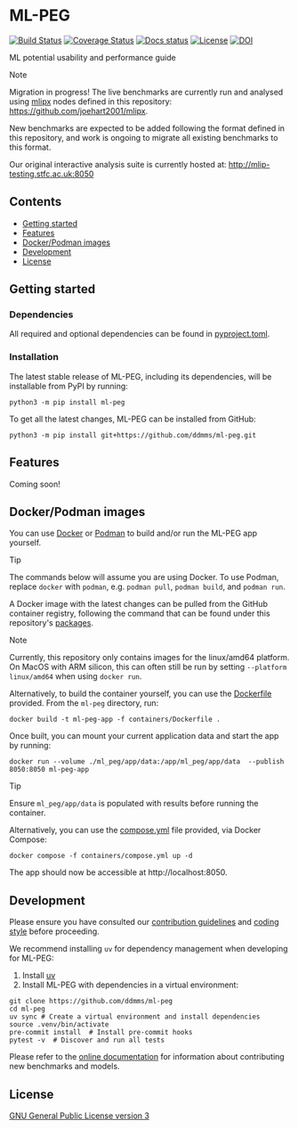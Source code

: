 # ML-PEG

[![Build Status][ci-badge]][ci-link]
[![Coverage Status][cov-badge]][cov-link]
[![Docs status][docs-badge]][docs-link]
[![License][license-badge]][license-link]
[![DOI][doi-badge]][doi-link]

ML potential usability and performance guide

> [!NOTE]
> Migration in progress! The live benchmarks are currently run and analysed using
> [mlipx](https://github.com/basf/mlipx) nodes defined in this repository:
> https://github.com/joehart2001/mlipx.
>
> New benchmarks are expected to be added following the format defined in this
> repository, and work is ongoing to migrate all existing benchmarks to this format.

Our original interactive analysis suite is currently hosted at: http://mlip-testing.stfc.ac.uk:8050

## Contents
- [Getting started](#getting-started)
- [Features](#features)
- [Docker/Podman images](#dockerpodman-images)
- [Development](#development)
- [License](#license)

## Getting started

### Dependencies

All required and optional dependencies can be found in [pyproject.toml](pyproject.toml).


### Installation

The latest stable release of ML-PEG, including its dependencies, will be installable from PyPI by running:

```
python3 -m pip install ml-peg
```

To get all the latest changes, ML-PEG can be installed from GitHub:

```
python3 -m pip install git+https://github.com/ddmms/ml-peg.git
```


## Features

Coming soon!


## Docker/Podman images

You can use [Docker](https://www.docker.com) or [Podman](https://podman.io/) to build
and/or run the ML-PEG app yourself.

> [!TIP]
> The commands below will assume you are using Docker. To use Podman, replace `docker`
> with `podman`, e.g. `podman pull`, `podman build`, and `podman run`.

A Docker image with the latest changes can be pulled from the
GitHub container registry, following the command that can be found under this
repository's [packages](https://github.com/ddmms/ml-peg/pkgs/container/ml-peg-app).


> [!NOTE]
> Currently, this repository only contains images for the linux/amd64 platform.
> On MacOS with ARM silicon, this can often still be run by setting
> `--platform linux/amd64` when using `docker run`.


Alternatively, to build the container yourself, you can use the
[Dockerfile](containers/Dockerfile) provided. From the `ml-peg` directory, run:

```
docker build -t ml-peg-app -f containers/Dockerfile .
```

Once built, you can mount your current application data and start the app by running:

```
docker run --volume ./ml_peg/app/data:/app/ml_peg/app/data  --publish 8050:8050 ml-peg-app
```

> [!TIP]
> Ensure `ml_peg/app/data` is populated with results before running the container.


Alternatively, you can use the [compose.yml](containers/compose.yml) file provided, via
Docker Compose:

```
docker compose -f containers/compose.yml up -d
```

The app should now be accessible at http://localhost:8050.

## Development

Please ensure you have consulted our
[contribution guidelines](contributing.md)
and
[coding style](coding_style.md)
before proceeding.

We recommend installing `uv` for dependency management when developing for ML-PEG:

1. Install [uv](https://docs.astral.sh/uv/getting-started/installation)
2. Install ML-PEG with dependencies in a virtual environment:

```shell
git clone https://github.com/ddmms/ml-peg
cd ml-peg
uv sync # Create a virtual environment and install dependencies
source .venv/bin/activate
pre-commit install  # Install pre-commit hooks
pytest -v  # Discover and run all tests
```

Please refer to the [online documentation](https://ddmms.github.io/ml-peg/developer_guide/index.html)
for information about contributing new benchmarks and models.

## License

[GNU General Public License version 3](LICENSE)

[ci-badge]: https://github.com/ddmms/ml-peg/actions/workflows/ci.yml/badge.svg?branch=main
[ci-link]: https://github.com/ddmms/ml-peg/actions
[cov-badge]: https://coveralls.io/repos/github/ddmms/ml-peg/badge.svg?branch=main
[cov-link]: https://coveralls.io/github/ddmms/ml-peg?branch=main
[docs-badge]: https://github.com/ddmms/ml-peg/actions/workflows/docs.yml/badge.svg
[docs-link]: https://ddmms.github.io/ml-peg/
[license-badge]: https://img.shields.io/badge/License-GPLv3-blue.svg
[license-link]: https://opensource.org/license/gpl-3-0
[doi-link]: https://doi.org/10.5281/zenodo.16904445
[doi-badge]: https://zenodo.org/badge/DOI/10.5281/zenodo.16904445.svg
